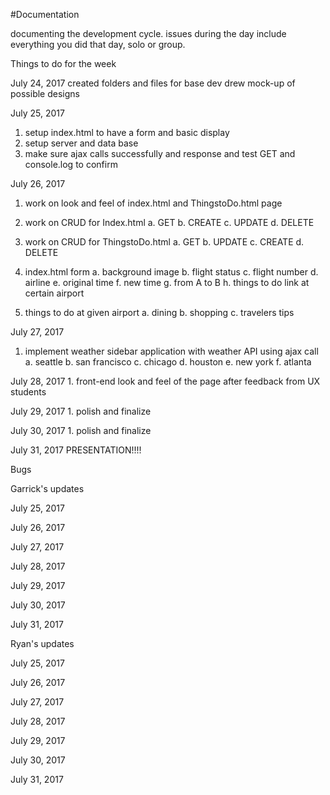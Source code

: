 #Documentation



<!-- ///////////////////////////////////////////////////////////////////////////////////////////////////// -->

documenting the development cycle. issues during the day
include everything you did that day, solo or group.

Things to do for the week


  July 24, 2017
    created folders and files for base dev
    drew mock-up of possible designs

  July 25, 2017
  1. setup index.html to have a form and basic display
  1. setup server and data base
  2. make sure ajax calls successfully and response and test GET and console.log to confirm

  July 26, 2017
  1. work on look and feel of index.html and ThingstoDo.html page
  2. work on CRUD for Index.html
      a. GET
      b. CREATE
      c. UPDATE
      d. DELETE

  3. work on CRUD for ThingstoDo.html
      a. GET
      b. UPDATE
      c. CREATE
      d. DELETE

  3. index.html form
      a. background image
      b. flight status
      c. flight number
      d. airline
      e. original time
      f. new time
      g. from A to B
      h. things to do link at certain airport

  4. things to do at given airport
      a. dining
      b. shopping
      c. travelers tips

  July 27, 2017
  1. implement weather sidebar application with weather API using ajax call
    a. seattle
    b. san francisco
    c. chicago
    d. houston
    e. new york
    f. atlanta
      <!-- stretch goal  -->
  July 28, 2017
    1. front-end look and feel of the page after feedback from UX students

  July 29, 2017
    1. polish and finalize

  July 30, 2017
    1. polish and finalize

  July 31, 2017
    PRESENTATION!!!!

<!-- ///////////////////////////////////////////////////////////////////////////////////////////////////// -->
Bugs
<!-- issue, time stamp, was issue solved?-->

Garrick's updates

July 25, 2017

July 26, 2017

July 27, 2017

July 28, 2017

July 29, 2017

July 30, 2017

July 31, 2017



Ryan's updates

July 25, 2017

July 26, 2017

July 27, 2017

July 28, 2017

July 29, 2017

July 30, 2017

July 31, 2017
